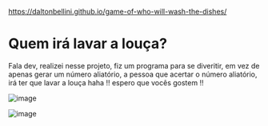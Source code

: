 
https://daltonbellini.github.io/game-of-who-will-wash-the-dishes/
<h1> Quem irá lavar a louça?</h1>
<p> Fala dev, realizei nesse projeto, fiz um programa para se diveritir, em vez de apenas gerar um número aliatório, a pessoa que acertar o número aliatório, irá ter que lavar a louça haha !! espero que vocês gostem !! </p>

![image](https://user-images.githubusercontent.com/90783550/186418785-3f17089a-ae05-4378-92d8-5de5e88d351a.png)

![image](https://user-images.githubusercontent.com/90783550/186421240-fc1df3c1-d31a-4655-83e7-c2789f0ead1c.png)


